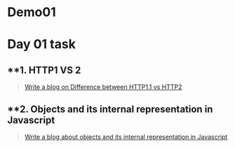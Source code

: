 # Demo01
# Day 01 task
## **1. HTTP1 VS 2
> [Write a blog on Difference between HTTP1.1 vs HTTP2](https://docs.google.com/document/d/17ZFfS0FivadTXTzpoELCntvAwNX_MOmHrWtqvNi2EX4/edit?usp=sharing)
## **2. Objects and its internal representation in Javascript
> [Write a blog about objects and its internal representation in Javascript](https://docs.google.com/document/d/1DKD606zqc7tzzRwng4GP6lAfhQVHVbOIAiLHTx3itzQ/edit?usp=sharing)